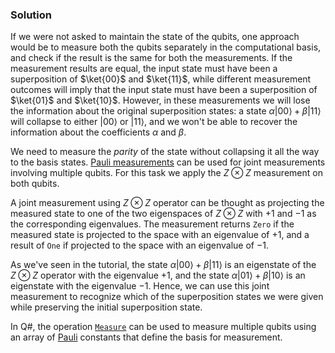 ﻿### Solution

If we were not asked to maintain the state of the qubits, one approach would be to measure both the qubits separately in the computational basis, and check if the result is the same for both the measurements. If the measurement results are equal, the input state must have been a superposition of $\ket{00}$ and $\ket{11}$, while different measurement outcomes will imply that the input state must have been a superposition of $\ket{01}$ and $\ket{10}$. However, in these measurements we will lose the information about the original superposition states: a state $\alpha |00\rangle + \beta |11\rangle$ will collapse to either $|00\rangle$ or $|11\rangle$, and we won't be able to recover the information about the coefficients $\alpha$ and $\beta$.

We need to measure the *parity* of the state without collapsing it all the way to the basis states. [Pauli measurements](https://docs.microsoft.com/en-us/quantum/concepts/pauli-measurements) can be used for joint measurements involving multiple qubits. For this task we apply the $Z \otimes Z$ measurement on both qubits.

A joint measurement using $Z \otimes Z$ operator can be thought as projecting the measured state to one of the two eigenspaces of $Z \otimes Z$ with $+1$ and $-1$ as the corresponding eigenvalues. The measurement returns `Zero` if the measured state is projected to the space with an eigenvalue of $+1$, and a result of `One` if projected to the space with an eigenvalue of $-1$.

As we've seen in the tutorial, the state $\alpha |00\rangle + \beta |11\rangle$ is an eigenstate of the $Z \otimes Z$ operator with the eigenvalue $+1$, and the state $\alpha |01\rangle + \beta |10\rangle$ is an eigenstate with the eigenvalue $-1$.
Hence, we can use this joint measurement to recognize which of the superposition states we were given while preserving the initial superposition state.

In Q#, the operation [`Measure`](https://docs.microsoft.com/en-us/qsharp/api/qsharp/microsoft.quantum.intrinsic.measure) can be used to measure multiple qubits using an array of [Pauli](https://docs.microsoft.com/en-us/quantum/user-guide/language/types?#primitive-types) constants that define the basis for measurement.

